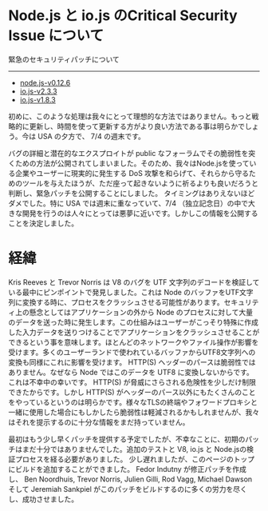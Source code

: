 <!--
Critical security releases for node.js and io.js
-->

# Node.js と io.js のCritical Security Issue について

緊急のセキュリティパッチについて

---

<!--
node.js-v0.12.6
io.js-v2.3.3
io.js-v1.8.3
-->

- [node.js-v0.12.6](http://nodejs.org/dist/v0.12.6/)
- [io.js-v2.3.3](https://iojs.org/dist/v2.3.3/)
- [io.js-v1.8.3](https://iojs.org/dist/v1.8.3/)

<!--
First, the obvious: the handling of this hasn’t been ideal, it would have been nice to take our time and do this more strategically. It’s evening in the USA and it’s the weekend of the 4th of July.
-->

初めに、このような処理は我々にとって理想的な方法ではありません。もっと戦略的に更新し、時間を使って更新する方がより良い方法である事は明らかでしょう。今は USA の夕方で、 7/4 の週末です。

<!--
We made the call to push forward because details about the bug and potential exploit has inadvertently made its way to a public forum so we’d rather given companies and users the tools to protect themselves and mitigate DoS if they happen to become a reality than sit on it and cross our fingers. The timing sucks, particularly for the USA where it’s hitting the weekend and the whole 4th of July thing makes this a nightmare for people managing large deployments but this is the call we made with the information available.
-->

バグの詳細と潜在的なエクスプロイトが public なフォーラムでその脆弱性を突くための方法が公開されてしまいました。そのため、我々はNode.jsを使っている企業やユーザーに現実的に発生する DoS 攻撃を和らげて、それらから守るためのツールを与えたほうが、ただ座って起きないように祈るよりも良いだろうと判断し、緊急パッチを公開することにしました。 タイミングはありえないほどダメでした。特に USA では週末に重なっていて、7/4 （独立記念日）の中で大きな開発を行うのは人々にとっては悪夢に近いです。しかしこの情報を公開することを決定しました。

<!--
A short history
-->

# 経緯

<!--
Kris Reeves and Trevor Norris pinpointed a bug in V8 in the way it decodes UTF strings. This impacts Node at the Buffer to UTF8 String conversion and can cause a process to crash. The security concern comes from the fact that a lot of data from outside of an application is delivered to Node via this mechanism which means that users can potentially deliver specially crafted input data that can cause an application to crash when it goes through this path. We know that most networking and filesystem operations are impacted as would be many user-land uses of Buffer to UTF8 String conversion. We know that HTTP(S) header parsing is not vulnerable because Node does not convert this data as UTF8. This is a small consolation because it restricts the way HTTP(S) can be exploited but there is more to HTTP(S) than header parsing obviously. We also have no information yet on how the various TLS terminators and forward-proxies in use may potentially mitigate against the form of data required for this exploit.
-->

Kris Reeves と Trevor Norris は V8 のバグを UTF 文字列のデコードを検証している最中にピンポイントで発見しました。これは Node のバッファをUTF文字列に変換する時に、プロセスをクラッシュさせる可能性があります。セキュリティ上の懸念としてはアプリケーションの外から Node のプロセスに対して大量のデータを送った時に発生します。この仕組みはユーザーがこっそり特殊に作成した入力データを送りつけることでアプリケーションをクラッシュさせることができるという事を意味します。ほとんどのネットワークやファイル操作が影響を受けます。多くのユーザーランドで使われているバッファからUTF8文字列への変換も同様にこれに影響を受けます。 HTTP(S) ヘッダーのパースは脆弱性ではありません。なぜなら Node ではこのデータを UTF8 に変換しないからです。これは不幸中の幸いです。 HTTP(S) が脅威にさらされる危険性を少しだけ制限できたからです。しかし HTTP(S) がヘッダーのパース以外にもたくさんのことをやっているというのは明らかです。様々なTLSの終端やフォワードプロキシと一緒に使用した場合にもしかしたら脆弱性は軽減されるかもしれませんが、我々はそれを提示するのに十分な情報をまだ持っていません。


<!--
The initial ETA was midday PDT. Unfortunately, the patch wasn’t quite ready and there was an extended test and verification process for V8, io.js and Node.js during the day. The builds also take some time on top of that, hence the delay. Fedor Indutny created the fix, Ben Noordhuis, Trevor Norris, Julien Gilli, Rod Vagg, Michael Dawson and Jeremiah Senkpiel all worked very hard to make this land successfully.
-->

最初はもう少し早くパッチを提供する予定でしたが、不幸なことに、初期のパッチはまだ十分ではありませんでした。追加のテストと V8, io.js と Node.jsの検証プロセスを経る必要がありました。 少し遅れましたが、このページのトップにビルドを追加することができました。 Fedor Indutny が修正パッチを作成し、 Ben Noordhuis, Trevor Norris, Julien Gilli, Rod Vagg, Michael Dawson そして Jeremiah Sankpiel がこのパッチをビルドするのに多くの労力を尽くし、成功させました。
